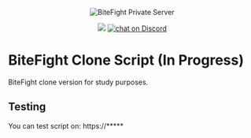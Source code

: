 <p align="center"><img src="https://github.com/Osein/bitefight/blob/master/public/img/home_splash.jpg?raw=true" alt="BiteFight Private Server"></p>

<p align="center">
    <!--<img src="https://img.shields.io/travis/Osein/bitefight.svg?style=for-the-badge"/>-->
    <img src="https://img.shields.io/badge/version-0.0.2-orange.svg?style=for-the-badge"/>
    <a href="https://discord.gg/rg7Dbte"><img src="https://img.shields.io/discord/401039368678277131.svg?style=for-the-badge" alt="chat on Discord"></a>
</p>

# BiteFight Clone Script (In Progress)

BiteFight clone version for study purposes.

## Testing

You can test script on: https://*****
